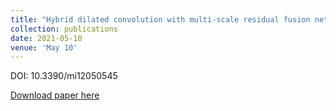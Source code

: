 ```yaml
---
title: "Hybrid dilated convolution with multi-scale residual fusion network for hyperspectral image classification"
collection: publications
date: 2021-05-10
venue: 'May 10'
---
```

DOI: 10.3390/mi12050545

[Download paper here](http://academicpages.github.io/files/paper2.pdf)


